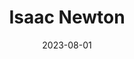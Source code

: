 ---
title: "Isaac Newton"
cc-type: person
born-on: 1643-01-04
date: 2023-08-01
died-on: 1727-03-31
hashtag: isaac-newton
tags:
  - English
  - mathematician
  - calculus
  - physicist
  - scientist
  - Age of Enlightenment
  - human being
  - dead at the moment
---